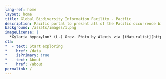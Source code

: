 ```yaml
---
lang-ref: home
layout: home
title: Global Biodiversity Information Facility - Pacific
description: Pacific portal to present all of the Pacific occurrence biodiversity data available on GBIF.
background: /assets/images/1.png
imageLicense: |
  *Xylaria hypoxylon* (L.) Grev. Photo by Alexis via [iNaturalist](https://www.gbif.org/occurrence/2542961803)
cta:
*  - text: Start exploring
*    href: /data
*    isPrimary: true
*  - text: About
*    href: /about
permalink: /
---
```



